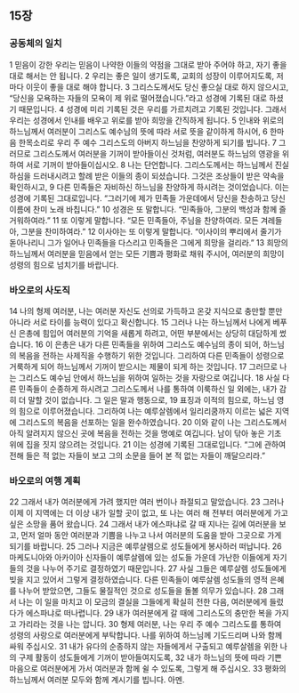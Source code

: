 ## 15장
### 공동체의 일치
1 믿음이 강한 우리는 믿음이 나약한 이들의 약점을 그대로 받아 주어야 하고, 자기 좋을 대로 해서는 안 됩니다.
2 우리는 좋은 일이 생기도록, 교회의 성장이 이루어지도록, 저마다 이웃이 좋을 대로 해야 합니다.
3 그리스도께서도 당신 좋으실 대로 하지 않으시고, “당신을 모욕하는 자들의 모욕이 제 위로 떨어졌습니다.”라고 성경에 기록된 대로 하셨기 때문입니다.
4 성경에 미리 기록된 것은 우리를 가르치려고 기록된 것입니다. 그래서 우리는 성경에서 인내를 배우고 위로를 받아 희망을 간직하게 됩니다.
5 인내와 위로의 하느님께서 여러분이 그리스도 예수님의 뜻에 따라 서로 뜻을 같이하게 하시어,
6 한마음 한목소리로 우리 주 예수 그리스도의 아버지 하느님을 찬양하게 되기를 빕니다.
7 그러므로 그리스도께서 여러분을 기꺼이 받아들이신 것처럼, 여러분도 하느님의 영광을 위하여 서로 기꺼이 받아들이십시오.
8 나는 단언합니다. 그리스도께서는 하느님께서 진실하심을 드러내시려고 할례 받은 이들의 종이 되셨습니다. 그것은 조상들이 받은 약속을 확인하시고,
9 다른 민족들은 자비하신 하느님을 찬양하게 하시려는 것이었습니다. 이는 성경에 기록된 그대로입니다. “그러기에 제가 민족들 가운데에서 당신을 찬송하고 당신 이름에 찬미 노래 바칩니다.”
10 성경은 또 말합니다. “민족들아, 그분의 백성과 함께 즐거워하여라.”
11 또 이렇게 말합니다. “모든 민족들아, 주님을 찬양하여라. 모든 겨레들아, 그분을 찬미하여라.”
12 이사야는 또 이렇게 말합니다. “이사이의 뿌리에서 줄기가 돋아나리니 그가 일어나 민족들을 다스리고 민족들은 그에게 희망을 걸리라.”
13 희망의 하느님께서 여러분을 믿음에서 얻는 모든 기쁨과 평화로 채워 주시어, 여러분의 희망이 성령의 힘으로 넘치기를 바랍니다.
### 바오로의 사도직
14 나의 형제 여러분, 나는 여러분 자신도 선의로 가득하고 온갖 지식으로 충만할 뿐만 아니라 서로 타이를 능력이 있다고 확신합니다.
15 그러나 나는 하느님께서 나에게 베푸신 은총에 힘입어 여러분의 기억을 새롭게 하려고, 어떤 부분에서는 상당히 대담하게 썼습니다.
16 이 은총은 내가 다른 민족들을 위하여 그리스도 예수님의 종이 되어, 하느님의 복음을 전하는 사제직을 수행하기 위한 것입니다. 그리하여 다른 민족들이 성령으로 거룩하게 되어 하느님께서 기꺼이 받으시는 제물이 되게 하는 것입니다.
17 그러므로 나는 그리스도 예수님 안에서 하느님을 위하여 일하는 것을 자랑으로 여깁니다.
18 사실 다른 민족들이 순종하게 하시려고 그리스도께서 나를 통하여 이룩하신 일 외에는, 내가 감히 더 말할 것이 없습니다. 그 일은 말과 행동으로,
19 표징과 이적의 힘으로, 하느님 영의 힘으로 이루어졌습니다. 그리하여 나는 예루살렘에서 일리리쿰까지 이르는 넓은 지역에 그리스도의 복음을 선포하는 일을 완수하였습니다.
20 이와 같이 나는 그리스도께서 아직 알려지지 않으신 곳에 복음을 전하는 것을 명예로 여깁니다. 남이 닦아 놓은 기초 위에 집을 짓지 않으려는 것입니다.
21 이는 성경에 기록된 그대로입니다. “그에 관하여 전해 들은 적 없는 자들이 보고 그의 소문을 들어 본 적 없는 자들이 깨달으리라.”
### 바오로의 여행 계획
22 그래서 내가 여러분에게 가려 했지만 여러 번이나 좌절되고 말았습니다.
23 그러나 이제 이 지역에는 더 이상 내가 일할 곳이 없고, 또 나는 여러 해 전부터 여러분에게 가고 싶은 소망을 품어 왔습니다.
24 그래서 내가 에스파냐로 갈 때 지나는 길에 여러분을 보고, 먼저 얼마 동안 여러분과 기쁨을 나누고 나서 여러분의 도움을 받아 그곳으로 가게 되기를 바랍니다.
25 그러나 지금은 예루살렘으로 성도들에게 봉사하러 떠납니다.
26 마케도니아와 아카이아 신자들이 예루살렘에 있는 성도들 가운데 가난한 이들에게 자기들의 것을 나누어 주기로 결정하였기 때문입니다.
27 사실 그들은 예루살렘 성도들에게 빚을 지고 있어서 그렇게 결정하였습니다. 다른 민족들이 예루살렘 성도들의 영적 은혜를 나누어 받았으면, 그들도 물질적인 것으로 성도들을 돌볼 의무가 있습니다.
28 그래서 나는 이 일을 마치고 이 모금의 결실을 그들에게 확실히 전한 다음, 여러분에게 들렀다가 에스파냐로 떠나렵니다.
29 내가 여러분에게 갈 때에 그리스도의 충만한 복을 가지고 가리라는 것을 나는 압니다.
30 형제 여러분, 나는 우리 주 예수 그리스도를 통하여 성령의 사랑으로 여러분에게 부탁합니다. 나를 위하여 하느님께 기도드리며 나와 함께 싸워 주십시오.
31 내가 유다의 순종하지 않는 자들에게서 구출되고 예루살렘을 위한 나의 구제 활동이 성도들에게 기꺼이 받아들여지도록,
32 내가 하느님의 뜻에 따라 기쁜 마음으로 여러분에게 가서 여러분과 함께 쉴 수 있도록, 그렇게 해 주십시오.
33 평화의 하느님께서 여러분 모두와 함께 계시기를 빕니다. 아멘.
